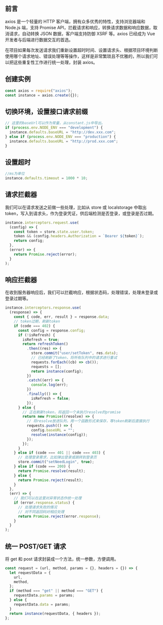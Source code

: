 ## 前言

axios 是一个轻量的 HTTP 客户端，拥有众多优秀的特性，支持浏览器端和 Node.js 端，支持 Promise API，拦截请求和响应，转换请求数据和响应数据，取消请求，自动转换 JSON 数据，客户端支持防御 XSRF 等。axios 已经成为 Vue 开发者与后端进行数据交互的首选。

在项目如果每次发送请求我们重新设置超时时间、设置请求头、根据项目环境判断使用哪个请求地址、错误处理等等操作，这样是非常繁琐且不优雅的，所以我们可以把这些重复性工作进行统一处理，封装 axios。

## 创建实例

```javascript
const axios = require("axios");
const instance = axios.create({});
```

## 切换环境，设置接口请求前缀

```javascript
// 这里的baseUrl可以作为常量，从constant.js中导出。
if (process.env.NODE_ENV === "development") {
  instance.defaults.baseURL = "http://dev.xxx.com";
} else if (process.env.NODE_ENV === "production") {
  instance.defaults.baseURL = "http://prod.xxx.com";
}
```

## 设置超时

```javascript
//ms为单位
instance.defaults.timeout = 1000 * 10;
```

## 请求拦截器

我们可以在请求发送之前做一些处理，比如从 store 或 localstorage 中取出 token，写入到请求头，作为登录凭证，供后端检测是否登录，或登录是否过期。

```javascript
instance.interceptors.request.use(
  (config) => {
    const token = store.state.user.token;
    token && (config.headers.Authorization = `Bearer ${token}`);
    return config;
  },
  (error) => {
    return Promise.reject(error);
  }
);
```

## 响应拦截器

在收到服务器响应后，我们可以拦截响应，根据状态码，处理错误，处理未登录或登录过期等。

```javascript
instance.interceptors.response.use(
  (response) => {
    const { code, err, result } = response.data;
    // token过期，刷新token
    if (code === 402) {
      const config = response.config;
      if (!isRefresh) {
        isRefresh = true;
        return refreshToken()
          .then((res) => {
            store.commit("user/setToken", res.data);
            // 已经刷新了token，将所有队列中的请求进行重试
            requests.forEach((cb) => cb());
            requests = [];
            return instance(config);
          })
          .catch((err) => {
            console.log(err);
          })
          .finally(() => {
            isRefresh = false;
          });
      } else {
        // 正在刷新token，将返回一个未执行resolve的promise
        return new Promise((resolve) => {
          // 将resolve放进队列，用一个函数形式来保存，等token刷新后直接执行
          requests.push(() => {
            config.baseURL = "";
            resolve(instance(config));
          });
        });
      }
    } else if (code === 401 || code === 403) {
      // 处理登录需求，比如弹出登录或跳转到登录页
      store.commit("setNeedLogin", true);
    } else if (code === 200) {
      return Promise.resolve(result);
    } else {
      return Promise.reject(result);
    }
  },
  (err) => {
    // 我们可以在这里对异常状态作统一处理
    if (error.response.status) {
      // 处理请求失败的情况
      // 对不同返回码对相应处理
      return Promise.reject(error.response);
    }
  }
);
```

## 统一 POST/GET 请求

将 get 和 post 请求封装成一个方法，统一参数，方便调用。

```javascript
const request = (url, method, params = {}, headers = {}) => {
  let requestData = {
    url,
    method,
  };
  if (method === "get" || method === "GET") {
    requestData.params = params;
  } else {
    requestData.data = params;
  }
  return instance(requestData, { headers });
};
```
